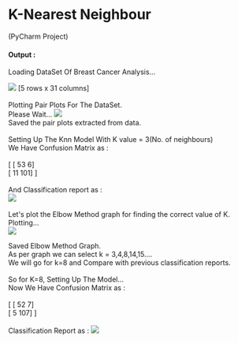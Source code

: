 # K-Nearest Neighbour
(PyCharm Project)
#### Output :

Loading DataSet Of Breast Cancer Analysis...

<img src="https://user-images.githubusercontent.com/46626425/67757859-95e40b00-fa62-11e9-80a9-031db78c33e3.png"/>
[5 rows x 31 columns]
<br>
<br>
Plotting Pair Plots For The DataSet.<br>
Please Wait...

<img src="https://user-images.githubusercontent.com/46626425/67758196-3f2b0100-fa63-11e9-9f9c-fa59821f7a1f.png"/>
<br>
Saved the pair plots extracted from data.
<br>
<br>
Setting Up The Knn Model With K value = 3(No. of neighbours)<br>
We Have Confusion Matrix as :
<br>
<br>
[ [ 53   6]<br>
 [ 11 101] ]<br>
<br> 
And Classification report as :<br>
<img src="https://user-images.githubusercontent.com/46626425/67759311-3cc9a680-fa65-11e9-959f-16e6ff395823.png"/>
<br>
<br>
Let's plot the Elbow Method graph for finding the correct value of K.<br>
Plotting...<br>
<img src="https://user-images.githubusercontent.com/46626425/67758313-77324400-fa63-11e9-8a2f-f0d8dbc95305.png"/>

Saved Elbow Method Graph.<br>
As per graph we can select k = 3,4,8,14,15....<br>
We will go for k=8 and Compare with previous classification reports.
<br>
<br>
So for K=8, Setting Up The Model...<br>
Now We Have Confusion Matrix as :<br>
<br>
 [ [ 52   7]<br>
 [  5 107] ]<br>
<br> 
Classification Report as :
<img src="https://user-images.githubusercontent.com/46626425/67758408-a21c9800-fa63-11e9-91df-180e3f4ca3d9.png"/>

